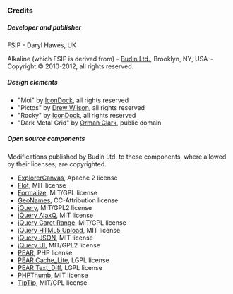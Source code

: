### Credits

##### Developer and publisher

FSIP - Daryl Hawes, UK

Alkaline (which FSIP is derived from) - [Budin Ltd.](http://www.budinltd.com/), Brooklyn, NY, USA--Copyright &#0169; 2010-2012, all rights reserved.

##### Design elements

- "Moi" by [IconDock](http://icondock.com/), all rights reserved
- "Pictos" by [Drew Wilson](http://www.drewwilson.com/), all rights reserved
- "Rocky" by [IconDock](http://icondock.com/), all rights reserved
- "Dark Metal Grid" by [Orman Clark](http://www.ormanclark.com/), public domain

##### Open source components

Modifications published by Budin Ltd. to these components, where allowed by their licenses, are copyrighted.

- [ExplorerCanvas](http://code.google.com/p/explorercanvas/), Apache 2 license
- [Flot](http://code.google.com/p/flot/), MIT license
- [Formalize](http://formalize.me/), MIT/GPL license
- [GeoNames](http://www.geonames.org/), CC-Attribution license
- [jQuery](http://jquery.com/), MIT/GPL2 license
- [jQuery AjaxQ](https://code.google.com/p/jquery-ajaxq/), MIT license
- [jQuery Caret Range](http://plugins.jquery.com/project/caret-range), MIT/GPL license
- [jQuery HTML5 Upload](http://code.google.com/p/jquery-html5-upload/), MIT license
- [jQuery JSON](http://code.google.com/p/jquery-json/), MIT license
- [jQuery UI](http://jqueryui.com/), MIT/GPL2 license
- [PEAR](http://pear.php.net/), PHP license
- [PEAR Cache_Lite](http://pear.php.net/package/Cache_Lite), LGPL license
- [PEAR Text_Diff](http://pear.php.net/package/Text_Diff), LGPL license
- [PHPThumb](http://phpthumb.gxdlabs.com/), MIT license
- [TipTip](http://code.drewwilson.com/entry/tiptip-jquery-plugin), MIT/GPL license